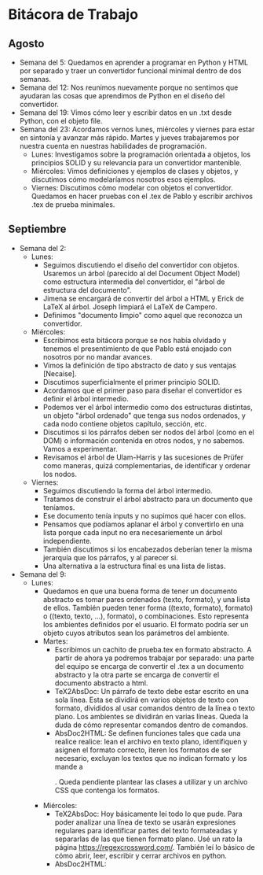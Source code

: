 # Bitácora de Trabajo

## Agosto

- Semana del 5: Quedamos en aprender a programar en Python y HTML por separado y traer un convertidor funcional minimal dentro de dos semanas.
- Semana del 12: Nos reunimos nuevamente porque no sentimos que ayudaran las cosas que aprendimos de Python en el diseño del convertidor.
- Semana del 19: Vimos cómo leer y escribir datos en un .txt desde Python, con el objeto file.
- Semana del 23: Acordamos vernos lunes, miércoles y viernes para estar en sintonía y avanzar más rápido. Martes y jueves trabajaremos por nuestra cuenta en nuestras habilidades de programación.
  - Lunes: Investigamos sobre la programación orientada a objetos, los principios SOLID y su relevancia para un convertidor mantenible.
  - Miércoles: Vimos definiciones y ejemplos de clases y objetos, y discutimos cómo modelaríamos nosotros esos ejemplos.
  - Viernes: Discutimos cómo modelar con objetos el convertidor. Quedamos en hacer pruebas con el .tex de Pablo y escribir archivos .tex de prueba minimales.

## Septiembre

- Semana del 2:
  - Lunes:
    - Seguimos discutiendo el diseño del convertidor con objetos. Usaremos un árbol (parecido al del Document Object Model) como estructura intermedia del convertidor, el "árbol de estructura del documento".
    - Jimena se encargará de convertir del árbol a HTML y Erick de LaTeX al árbol. Joseph limpiará el LaTeX de Campero.
    - Definimos "documento limpio" como aquel que reconozca un convertidor. 
  - Miércoles:
    - Escribimos esta bitácora porque se nos había olvidado y tenemos el presentimiento de que Pablo está enojado con nosotros por no mandar avances.
    - Vimos la definición de tipo abstracto de dato y sus ventajas [Necaise].
    - Discutimos superficialmente el primer principio SOLID.
    - Acordamos que el primer paso para diseñar el convertidor es definir el árbol intermedio.
    - Podemos ver el árbol intermedio como dos estructuras distintas, un objeto "árbol ordenado" que tenga sus nodos ordenados, y cada nodo contiene objetos capítulo, sección, etc.
    - Discutimos si los párrafos deben ser nodos del árbol (como en el DOM) o información contenida en otros nodos, y no sabemos. Vamos a experimentar.
    - Revisamos el árbol de Ulam-Harris y las sucesiones de Prüfer como maneras, quizá complementarias, de identificar y ordenar los nodos.
  - Viernes:
    - Seguimos discutiendo la forma del árbol intermedio.
    - Tratamos de construir el árbol abstracto para un documento que teníamos.
    - Ese documento tenía inputs y no supimos qué hacer con ellos.
    - Pensamos que podíamos aplanar el árbol y convertirlo en una lista porque cada input no era necesariemente un árbol independiente.
    - También discutimos si los encabezados deberían tener la misma jerarquía que los párrafos, y al parecer si.
    - Una alternativa a la estructura final es una lista de listas.
- Semana del 9:
  - Lunes:
    - Quedamos en que una buena forma de tener un documento abstracto es tomar pares ordenados (texto, formato), y una lista de ellos. También pueden tener forma ((texto, formato), formato) o ((texto, texto, ...), formato), o combinaciones. Esto representa los ambientes definidos por el usuario. El formato podría ser un objeto cuyos atributos sean los parámetros del ambiente.
    - Martes:
      - Escribimos un cachito de prueba.tex en formato abstracto. A partir de ahora ya podremos trabajar por separado: una parte del equipo se encarga de convertir el .tex a un documento abstracto y la otra parte se encarga de convertir el documento abstracto a html.
      - TeX2AbsDoc: Un párrafo de texto debe estar escrito en una sola línea. Esta se dividirá en varios objetos de texto con formato, divididos al usar comandos dentro de la línea o texto plano. Los ambientes se dividirán en varias líneas. Queda la duda de cómo representar comandos dentro de comandos.
      - AbsDoc2HTML: Se definen funciones tales que cada una realice realice: lean el archivo en texto plano, identifiquen y asignen el formato correcto, iteren los formatos de ser necesario, excluyan los textos que no indican formato y los mande a <p>. Queda pendiente plantear las clases a utilizar y un archivo CSS que contenga los formatos.
    - Miércoles:
      - TeX2AbsDoc: Hoy básicamente leí todo lo que pude. Para poder analizar una línea de texto se usarán expresiones regulares para identificar partes del texto formateadas y separarlas de las que tienen formato plano. Usé un rato la página https://regexcrossword.com/. También leí lo básico de cómo abrir, leer, escribir y cerrar archivos en python.
      - AbsDoc2HTML: 
